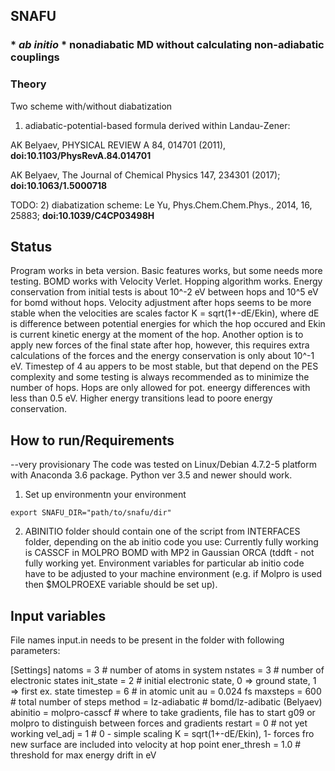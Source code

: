 ## SNAFU 

### * *ab initio* * nonadiabatic MD without calculating non-adiabatic couplings

### Theory
Two scheme with/without diabatization

1) adiabatic-potential-based formula derived within Landau-Zener:

AK Belyaev, PHYSICAL REVIEW A 84, 014701 (2011), **doi:10.1103/PhysRevA.84.014701**

AK Belyaev, The Journal of Chemical Physics 147, 234301 (2017); **doi:10.1063/1.5000718**

TODO:
2) diabatization scheme: Le Yu, Phys.Chem.Chem.Phys., 2014, 16, 25883; **doi:10.1039/C4CP03498H**

## Status
Program works in beta version. 
Basic features works, but some needs more testing.
BOMD works with Velocity Verlet.
Hopping algorithm works.
Energy conservation from initial tests is about 10^-2 eV between hops and 10^5 eV for bomd without hops.
Velocity adjustment after hops seems to be more stable when the velocities are scales factor K = sqrt(1+-dE/Ekin), where dE is difference between potential energies for which the hop occured and Ekin is current kinetic energy at the moment of the hop. Another option is to apply new forces of the final state after hop, however, this requires extra calculations of the forces and the energy conservation is  only about 10^-1 eV.
Timestep of 4 au appers to be most stable, but that depend on the PES complexity and some testing is always recommended as to minimize the number of hops.
Hops are only allowed for pot. eneergy differences with less than 0.5 eV. Higher energy transitions lead to poore energy conservation.


## How to run/Requirements
--very provisionary 
The code was tested on Linux/Debian 4.7.2-5 platform with Anaconda 3.6 package.
Python ver 3.5 and newer should work.

1) Set up environmentn your environment
```
export SNAFU_DIR="path/to/snafu/dir"
``` 

2) ABINITIO folder should contain one of the script from INTERFACES folder, depending on the ab initio code you use:
Currently fully working is CASSCF in MOLPRO
BOMD with MP2 in Gaussian
ORCA (tddft - not fully working yet.
Environment variables for particular ab initio code have to be adjusted to your machine environment (e.g. if Molpro is used then $MOLPROEXE variable should be set up).

## Input variables
File names input.in needs to be present in the folder with following parameters:

[Settings]
natoms  = 3                # number of atoms in system
nstates = 3                # number of electronic states
init_state = 2             # initial electronic state, 0 => ground state, 1 => first ex. state
timestep = 6               # in atomic unit au = 0.024 fs 
maxsteps = 600             # total number of steps
method  = lz-adiabatic     # bomd/lz-adibatic (Belyaev)
abinitio  = molpro-casscf   # where to take gradients, file has to start  g09 or molpro to distinguish between forces and gradients
restart = 0                # not yet working
vel_adj = 1                # 0  - simple scaling K = sqrt(1+-dE/Ekin), 1- forces fro new surface are included into velocity at hop point
ener_thresh = 1.0          # threshold for max energy drift in eV 
